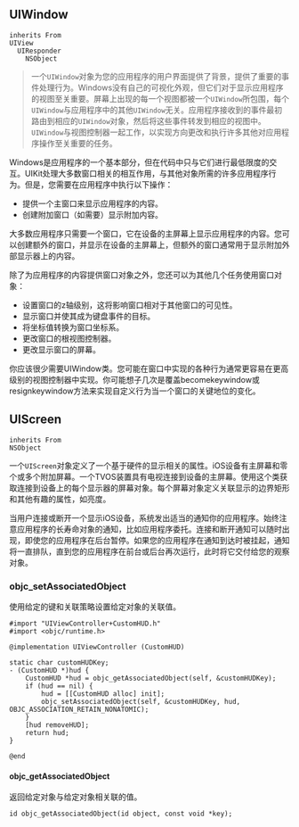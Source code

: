 ##  UIWindow

```
inherits From
UIView
  UIResponder
    NSObject
```

>一个`UIWindow`对象为您的应用程序的用户界面提供了背景，提供了重要的事件处理行为。Windows没有自己的可视化外观，但它们对于显示应用程序的视图至关重要。屏幕上出现的每一个视图都被一个`UIWindow`所包围，每个`UIWindow`与应用程序中的其他`UIWindow`无关。应用程序接收到的事件最初路由到相应的`UIWindow`对象，然后将这些事件转发到相应的视图中。`UIWindow`与视图控制器一起工作，以实现方向更改和执行许多其他对应用程序操作至关重要的任务。

Windows是应用程序的一个基本部分，但在代码中只与它们进行最低限度的交互。UIKit处理大多数窗口相关的相互作用，与其他对象所需的许多应用程序行为。但是，您需要在应用程序中执行以下操作：

* 提供一个主窗口来显示应用程序的内容。
* 创建附加窗口（如需要）显示附加内容。

大多数应用程序只需要一个窗口，它在设备的主屏幕上显示应用程序的内容。您可以创建额外的窗口，并显示在设备的主屏幕上，但额外的窗口通常用于显示附加外部显示器上的内容。

除了为应用程序的内容提供窗口对象之外，您还可以为其他几个任务使用窗口对象：

* 设置窗口的z轴级别，这将影响窗口相对于其他窗口的可见性。
* 显示窗口并使其成为键盘事件的目标。
* 将坐标值转换为窗口坐标系。
* 更改窗口的根视图控制器。
* 更改显示窗口的屏幕。

你应该很少需要UIWindow类。您可能在窗口中实现的各种行为通常更容易在更高级别的视图控制器中实现。你可能想子几次是覆盖becomekeywindow或resignkeywindow方法来实现自定义行为当一个窗口的关键地位的变化。


## UIScreen

```
inherits From
NSObject
```

一个`UIScreen`对象定义了一个基于硬件的显示相关的属性。iOS设备有主屏幕和零个或多个附加屏幕。一个TVOS装置具有电视连接到设备的主屏幕。使用这个类获取连接到设备上的每个显示器的屏幕对象。每个屏幕对象定义关联显示的边界矩形和其他有趣的属性，如亮度。

当用户连接或断开一个显示iOS设备，系统发出适当的通知你的应用程序。始终注意应用程序的长寿命对象的通知，比如应用程序委托。连接和断开通知可以随时出现，即使您的应用程序在后台暂停。如果您的应用程序在通知到达时被挂起，通知将一直排队，直到您的应用程序在前台或后台再次运行，此时将它交付给您的观察对象。


### objc_setAssociatedObject

使用给定的键和关联策略设置给定对象的关联值。

```
#import "UIViewController+CustomHUD.h"
#import <objc/runtime.h>

@implementation UIViewController (CustomHUD)

static char customHUDKey;
- (CustomHUD *)hud {
    CustomHUD *hud = objc_getAssociatedObject(self, &customHUDKey);
    if (hud == nil) {
        hud = [[CustomHUD alloc] init];
        objc_setAssociatedObject(self, &customHUDKey, hud, OBJC_ASSOCIATION_RETAIN_NONATOMIC);
    }
    [hud removeHUD];
    return hud;
}

@end
```
#### objc_getAssociatedObject

返回给定对象与给定对象相关联的值。

```
id objc_getAssociatedObject(id object, const void *key);
```

